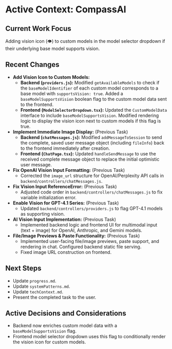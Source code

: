 # Active Context: CompassAI

## Current Work Focus
Adding vision icon (👁️) to custom models in the model selector dropdown if their underlying base model supports vision.

## Recent Changes
- **Add Vision Icon to Custom Models:**
    - **Backend (`providers.js`):** Modified `getAvailableModels` to check if the `baseModelIdentifier` of each custom model corresponds to a base model with `supportsVision: true`. Added a `baseModelSupportsVision` boolean flag to the custom model data sent to the frontend.
    - **Frontend (`ModelSelectorDropdown.tsx`):** Updated the `CustomModelData` interface to include `baseModelSupportsVision`. Modified rendering logic to display the vision icon next to custom models if this flag is true.
- **Implement Immediate Image Display:** (Previous Task)
    - **Backend (`chatMessages.js`):** Modified `addMessageToSession` to send the complete, saved user message object (including `fileInfo`) back to the frontend immediately after creation.
    - **Frontend (`ChatPage.tsx`):** Updated `handleSendMessage` to use the received complete message object to replace the initial optimistic user message.
- **Fix OpenAI Vision Input Formatting:** (Previous Task)
    - Corrected the `image_url` structure for OpenAI/Perplexity API calls in `backend/controllers/chatMessages.js`.
- **Fix Vision Input ReferenceError:** (Previous Task)
    - Adjusted code order in `backend/controllers/chatMessages.js` to fix variable initialization error.
- **Enable Vision for GPT-4.1 Series:** (Previous Task)
    - Updated `backend/controllers/providers.js` to flag GPT-4.1 models as supporting vision.
- **AI Vision Input Implementation:** (Previous Task)
    - Implemented backend logic and frontend UI for multimodal input (text + image) for OpenAI, Anthropic, and Gemini models.
- **File/Image Previews & Paste Functionality:** (Previous Task)
    - Implemented user-facing file/image previews, paste support, and rendering in chat. Configured backend static file serving.
    - Fixed image URL construction on frontend.

## Next Steps
- Update `progress.md`.
- Update `systemPatterns.md`.
- Update `techContext.md`.
- Present the completed task to the user.

## Active Decisions and Considerations
- Backend now enriches custom model data with a `baseModelSupportsVision` flag.
- Frontend model selector dropdown uses this flag to conditionally render the vision icon for custom models.
